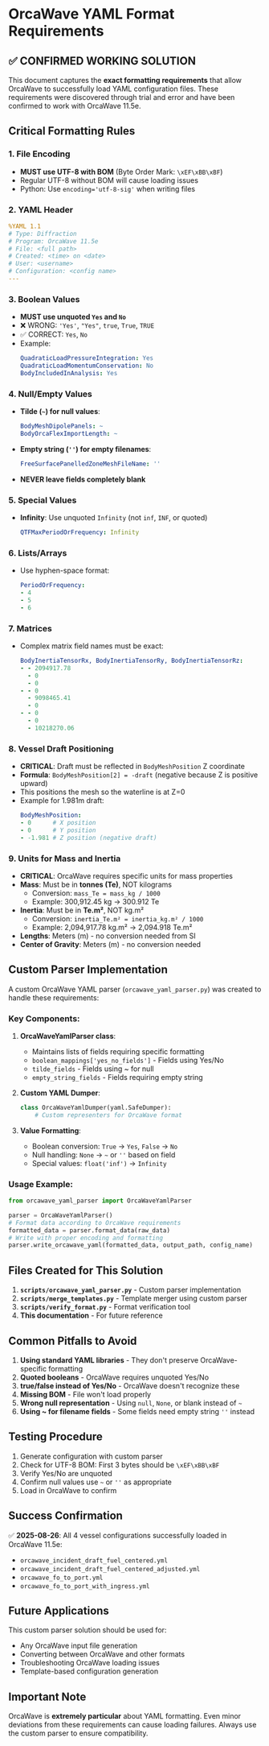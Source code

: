 # OrcaWave YAML Format Requirements

## ✅ CONFIRMED WORKING SOLUTION

This document captures the **exact formatting requirements** that allow OrcaWave to successfully load YAML configuration files. These requirements were discovered through trial and error and have been confirmed to work with OrcaWave 11.5e.

## Critical Formatting Rules

### 1. File Encoding
- **MUST use UTF-8 with BOM** (Byte Order Mark: `\xEF\xBB\xBF`)
- Regular UTF-8 without BOM will cause loading issues
- Python: Use `encoding='utf-8-sig'` when writing files

### 2. YAML Header
```yaml
%YAML 1.1
# Type: Diffraction
# Program: OrcaWave 11.5e
# File: <full path>
# Created: <time> on <date>
# User: <username>
# Configuration: <config name>
---
```

### 3. Boolean Values
- **MUST use unquoted `Yes` and `No`**
- ❌ WRONG: `'Yes'`, `"Yes"`, `true`, `True`, `TRUE`
- ✅ CORRECT: `Yes`, `No`
- Example:
  ```yaml
  QuadraticLoadPressureIntegration: Yes
  QuadraticLoadMomentumConservation: No
  BodyIncludedInAnalysis: Yes
  ```

### 4. Null/Empty Values
- **Tilde (`~`) for null values**:
  ```yaml
  BodyMeshDipolePanels: ~
  BodyOrcaFlexImportLength: ~
  ```
- **Empty string (`''`) for empty filenames**:
  ```yaml
  FreeSurfacePanelledZoneMeshFileName: ''
  ```
- **NEVER leave fields completely blank**

### 5. Special Values
- **Infinity**: Use unquoted `Infinity` (not `inf`, `INF`, or quoted)
  ```yaml
  QTFMaxPeriodOrFrequency: Infinity
  ```

### 6. Lists/Arrays
- Use hyphen-space format:
  ```yaml
  PeriodOrFrequency:
  - 4
  - 5
  - 6
  ```

### 7. Matrices
- Complex matrix field names must be exact:
  ```yaml
  BodyInertiaTensorRx, BodyInertiaTensorRy, BodyInertiaTensorRz:
  - - 2094917.78
    - 0
    - 0
  - - 0
    - 9098465.41
    - 0
  - - 0
    - 0
    - 10218270.06
  ```

### 8. Vessel Draft Positioning
- **CRITICAL**: Draft must be reflected in `BodyMeshPosition` Z coordinate
- **Formula**: `BodyMeshPosition[2] = -draft` (negative because Z is positive upward)
- This positions the mesh so the waterline is at Z=0
- Example for 1.981m draft:
  ```yaml
  BodyMeshPosition:
  - 0      # X position
  - 0      # Y position
  - -1.981 # Z position (negative draft)
  ```

### 9. Units for Mass and Inertia
- **CRITICAL**: OrcaWave requires specific units for mass properties
- **Mass**: Must be in **tonnes (Te)**, NOT kilograms
  - Conversion: `mass_Te = mass_kg / 1000`
  - Example: 300,912.45 kg → 300.912 Te
- **Inertia**: Must be in **Te.m²**, NOT kg.m²
  - Conversion: `inertia_Te.m² = inertia_kg.m² / 1000`
  - Example: 2,094,917.78 kg.m² → 2,094.918 Te.m²
- **Lengths**: Meters (m) - no conversion needed from SI
- **Center of Gravity**: Meters (m) - no conversion needed

## Custom Parser Implementation

A custom OrcaWave YAML parser (`orcawave_yaml_parser.py`) was created to handle these requirements:

### Key Components:

1. **OrcaWaveYamlParser class**:
   - Maintains lists of fields requiring specific formatting
   - `boolean_mappings['yes_no_fields']` - Fields using Yes/No
   - `tilde_fields` - Fields using ~ for null
   - `empty_string_fields` - Fields requiring empty string

2. **Custom YAML Dumper**:
   ```python
   class OrcaWaveYamlDumper(yaml.SafeDumper):
       # Custom representers for OrcaWave format
   ```

3. **Value Formatting**:
   - Boolean conversion: `True` → `Yes`, `False` → `No`
   - Null handling: `None` → `~` or `''` based on field
   - Special values: `float('inf')` → `Infinity`

### Usage Example:

```python
from orcawave_yaml_parser import OrcaWaveYamlParser

parser = OrcaWaveYamlParser()
# Format data according to OrcaWave requirements
formatted_data = parser.format_data(raw_data)
# Write with proper encoding and formatting
parser.write_orcawave_yaml(formatted_data, output_path, config_name)
```

## Files Created for This Solution

1. **`scripts/orcawave_yaml_parser.py`** - Custom parser implementation
2. **`scripts/merge_templates.py`** - Template merger using custom parser
3. **`scripts/verify_format.py`** - Format verification tool
4. **This documentation** - For future reference

## Common Pitfalls to Avoid

1. **Using standard YAML libraries** - They don't preserve OrcaWave-specific formatting
2. **Quoted booleans** - OrcaWave requires unquoted Yes/No
3. **true/false instead of Yes/No** - OrcaWave doesn't recognize these
4. **Missing BOM** - File won't load properly
5. **Wrong null representation** - Using `null`, `None`, or blank instead of `~`
6. **Using ~ for filename fields** - Some fields need empty string `''` instead

## Testing Procedure

1. Generate configuration with custom parser
2. Check for UTF-8 BOM: First 3 bytes should be `\xEF\xBB\xBF`
3. Verify Yes/No are unquoted
4. Confirm null values use `~` or `''` as appropriate
5. Load in OrcaWave to confirm

## Success Confirmation

✅ **2025-08-26**: All 4 vessel configurations successfully loaded in OrcaWave 11.5e:
- `orcawave_incident_draft_fuel_centered.yml`
- `orcawave_incident_draft_fuel_centered_adjusted.yml`
- `orcawave_fo_to_port.yml`
- `orcawave_fo_to_port_with_ingress.yml`

## Future Applications

This custom parser solution should be used for:
- Any OrcaWave input file generation
- Converting between OrcaWave and other formats
- Troubleshooting OrcaWave loading issues
- Template-based configuration generation

## Important Note

OrcaWave is **extremely particular** about YAML formatting. Even minor deviations from these requirements can cause loading failures. Always use the custom parser to ensure compatibility.